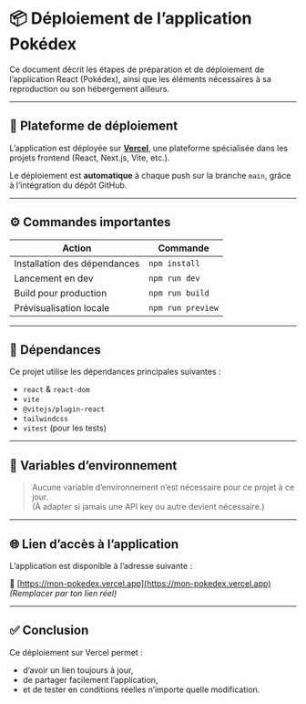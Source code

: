 # 📦 Déploiement de l’application Pokédex

Ce document décrit les étapes de préparation et de déploiement de l’application React (Pokédex), ainsi que les éléments nécessaires à sa reproduction ou son hébergement ailleurs.

---

## 🚀 Plateforme de déploiement

L’application est déployée sur **[Vercel](https://vercel.com/)**, une plateforme spécialisée dans les projets frontend (React, Next.js, Vite, etc.).

Le déploiement est **automatique** à chaque push sur la branche `main`, grâce à l’intégration du dépôt GitHub.

---

## ⚙️ Commandes importantes

| Action                        | Commande               |
|------------------------------|------------------------|
| Installation des dépendances | `npm install`          |
| Lancement en dev             | `npm run dev`          |
| Build pour production        | `npm run build`        |
| Prévisualisation locale      | `npm run preview`      |

---

## 📁 Dépendances

Ce projet utilise les dépendances principales suivantes :

- `react` & `react-dom`
- `vite`
- `@vitejs/plugin-react`
- `tailwindcss`
- `vitest` (pour les tests)

---

## 🌱 Variables d’environnement

> Aucune variable d’environnement n’est nécessaire pour ce projet à ce jour.  
> (À adapter si jamais une API key ou autre devient nécessaire.)

---

## 🌐 Lien d’accès à l’application

L’application est disponible à l’adresse suivante :

🔗 [https://mon-pokedex.vercel.app](https://mon-pokedex.vercel.app)  
_(Remplacer par ton lien réel)_

---

## ✅ Conclusion

Ce déploiement sur Vercel permet :
- d’avoir un lien toujours à jour,
- de partager facilement l’application,
- et de tester en conditions réelles n’importe quelle modification.

